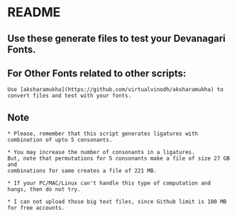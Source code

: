 # README

## Use these generate files to test your Devanagari Fonts.

## For Other Fonts related to other scripts:

    Use [aksharamukha](https://github.com/virtualvinodh/aksharamukha) to convert files and test with your fonts.

## Note

    * Please, remember that this script generates ligatures with combination of upto 5 consonants.

    * You may increase the number of consonants in a ligatures.
    But, note that permutations for 5 consonants make a file of size 27 GB
    and
    combinations for same creates a file of 221 MB.

    * If your PC/MAC/Linux can't handle this type of computation and hangs, then do not try.

    * I can not upload those big text files, since Github limit is 100 MB for free accounts.